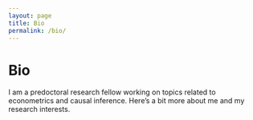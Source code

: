 ```yaml
---
layout: page
title: Bio
permalink: /bio/
---
```


# Bio
I am a predoctoral research fellow working on topics related to econometrics and causal inference. Here’s a bit more about me and my research interests.
